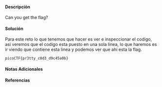 #### Descripción

Can you get the flag? 

#### Solución 
Para este reto lo que tenemos que hacer es ver e inspeccionar el codigo, asi veremos que el codigo esta puesto en una sola linea, lo que haremos es ir viendo que contiene esta linea y podemos ver que ahi esta la flag.

`picoCTF{pr3tty_c0d3_d9c45a0b}`

#### Notas Adicionales

#### Referencias
